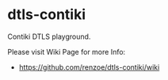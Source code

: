 dtls-contiki
============

Contiki DTLS playground.

Please visit Wiki Page for more Info:
* https://github.com/renzoe/dtls-contiki/wiki
